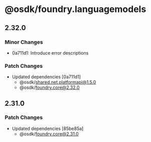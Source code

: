 # @osdk/foundry.languagemodels

## 2.32.0

### Minor Changes

- 0a711d1: Introduce error descriptions

### Patch Changes

- Updated dependencies [0a711d1]
  - @osdk/shared.net.platformapi@1.5.0
  - @osdk/foundry.core@2.32.0

## 2.31.0

### Patch Changes

- Updated dependencies [85be85a]
  - @osdk/foundry.core@2.31.0
